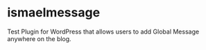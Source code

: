 ismaelmessage
=============

Test Plugin for WordPress that allows users to add Global Message anywhere on the blog.
